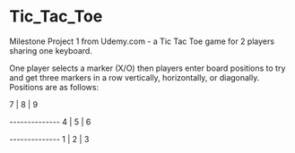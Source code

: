 # Tic_Tac_Toe
Milestone Project 1 from Udemy.com - a Tic Tac Toe game for 2 players sharing one keyboard.

One player selects a marker (X/O) then players enter board positions to try and get three markers in a row vertically, horizontally, or diagonally.
Positions are as follows:

7  |  8  |  9

\--------------
4  |  5  |  6

\--------------
1  |  2  |  3
